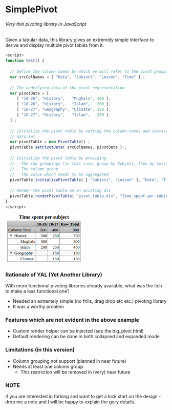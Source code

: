 # SimplePivot
###### Very thin pivoting library in JavaScript

Given a tabular data, this library gives an extremely simple interface to derive and display multiple pivot tables from it.

```js
<script>
function test() {

  // Define the column names by which we will refer to the pivot groupings
  var srcColNames = [ "Date", "Subject", "Lesson", "Time" ] ;
  
  // The underlying data of the pivot representation
  var pivotData = [
     [ "10-26", "History",   "Mughals", 300 ],
     [ "10-26", "History",   "Islam",   200 ],
     [ "10-27", "Geography", "Climate", 150 ],
     [ "10-27", "History",   "Islam",   250 ]
  ] ;
  
  // Initialize the pivot table by setting the column names and corresponding 
  // data set
  var pivotTable = new PivotTable() ;
  pivotTable.setPivotData( srcColNames, pivotData ) ;

  // Initialize the pivot table by providing
  // - The row groupings (in this case, group by Subject, then by Lesson
  // - The column group
  // - The value which needs to be aggregated
  pivotTable.initializePivotTable( [ "Subject", "Lesson" ], "Date", "Time" ) ;
  
  // Render the pivot table on an existing div
  pivotTable.renderPivotTable( "pivot_table_div", "Time spent per subject" ) ;
}
</script>

```
![Screenshot](/ext/screenshot.png?raw=true)

### Rationale of YAL (Yet Another Library)
With more functional pivoting libraries already available, what was the itch to make a less functional one?

- Needed an extremely simple (no frills, drag drop etc etc.) pivoting library
- It was a worthy problem

### Features which are not evident in the above example
- Custom render helper can be injected (see the big_pivot.html)
- Default rendering can be done in both collapsed and expanded mode

### Limitations (in this version)
- Column grouping not support (planned in near future)
- Needs at least one column group
  - This restriction will be removed in (very) near future

### NOTE
If you are interested in forking and want to get a kick start on the design - drop me a note and I will be happy to explain the gory details.
